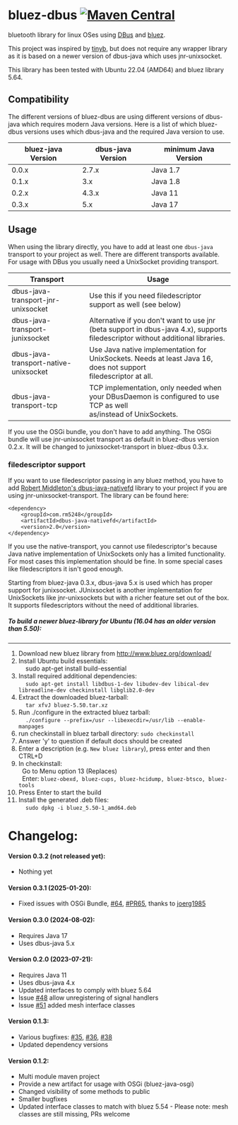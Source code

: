 # bluez-dbus [![Maven Central](https://maven-badges.herokuapp.com/maven-central/com.github.hypfvieh/bluez-dbus/badge.svg)](https://maven-badges.herokuapp.com/maven-central/com.github.hypfvieh/bluez-dbus)
bluetooth library for linux OSes using [DBus](https://dbus.freedesktop.org/) and [bluez](http://www.bluez.org/).

This project was inspired by [tinyb](https://github.com/intel-iot-devkit/tinyb),
but does not require any wrapper library as it is based on a newer version of dbus-java which uses jnr-unixsocket.

This library has been tested with Ubuntu 22.04 (AMD64) and bluez library 5.64.

## Compatibility
The different versions of bluez-dbus are using different versions of dbus-java which requires modern Java versions.
Here is a list of which bluez-dbus versions uses which dbus-java and the required Java version to use.

| bluez-java Version | dbus-java Version | minimum Java Version |
| ------------------ | ----------------- | -------------------- |
| 0.0.x              | 2.7.x             | Java 1.7             |
| 0.1.x              | 3.x               | Java 1.8             |
| 0.2.x              | 4.3.x             | Java 11              |
| 0.3.x              | 5.x               | Java 17              |

## Usage
When using the library directly, you have to add at least one `dbus-java` transport to your project as well.
There are different transports available. For usage with DBus you usually need a UnixSocket providing transport.

| Transport                             | Usage                                                                                      |
| ------------------------------------- | ------------------------------------------------------------------------------------------ | 
| dbus-java-transport-jnr-unixsocket    | Use this if you need filedescriptor support as well (see below)                            |
| dbus-java-transport-junixsocket       | Alternative if you don't want to use jnr (beta support in dbus-java 4.x), supports<br>filedescriptor without additional libraries. |
| dbus-java-transport-native-unixsocket | Use Java native implementation for UnixSockets. Needs at least Java 16, does not support<br>filedescriptor at all. |
| dbus-java-transport-tcp               | TCP implementation, only needed when your DBusDaemon is configured to use TCP as well<br>as/instead of UnixSockets. |

If you use the OSGi bundle, you don't have to add anything.
The OSGi bundle will use jnr-unixsocket transport as default in bluez-dbus version 0.2.x.
It will be changed to junixsocket-transport in bluez-dbus 0.3.x.

### filedescriptor support

If you want to use filedescriptor passing in any bluez method, you have to add [Robert Middleton's dbus-java-nativefd](https://github.com/rm5248/dbus-java-nativefd) library to your project if you are using jnr-unixsocket-transport.
The library can be found here:

```
<dependency>
    <groupId>com.rm5248</groupId>
    <artifactId>dbus-java-nativefd</artifactId>
    <version>2.0</version>
</dependency>
```

If you use the native-transport, you cannot use filedescriptor's because Java native implementation of UnixSockets only has a limited functionality.
For most cases this implementation should be fine. In some special cases like filedescriptors it isn't good enough.

Starting from bluez-java 0.3.x, dbus-java 5.x is used which has proper support for junixsocket. JUnixsocket is another implementation for UnixSockets like
jnr-unixsockets but with a richer feature set out of the box. It supports filedescriptors without the need of additional libraries.

##### To build a newer bluez-library for Ubuntu (16.04 has an older version than 5.50):
-------------
1. Download new bluez library from http://www.bluez.org/download/
2. Install Ubuntu build essentials:  
  &nbsp;&nbsp;&nbsp;&nbsp;sudo apt-get install build-essential
3. Install required additional dependencies:  
&nbsp;&nbsp;&nbsp;&nbsp;`sudo apt-get install libdbus-1-dev libudev-dev libical-dev libreadline-dev checkinstall libglib2.0-dev`
4. Extract the downloaded bluez-tarball:  
&nbsp;&nbsp;&nbsp;&nbsp;`tar xfvJ bluez-5.50.tar.xz`
5. Run ./configure in the extracted bluez tarball:  
   &nbsp;&nbsp;&nbsp;&nbsp;`./configure --prefix=/usr --libexecdir=/usr/lib --enable-manpages`
6. run checkinstall in bluez tarball directory: `sudo checkinstall`
7. Answer 'y' to question if default docs should be created
8. Enter a description (e.g. `New bluez library`), press enter and then CTRL+D
9. In checkinstall:  
    &nbsp;&nbsp;Go to Menu option 13 (Replaces)  
    &nbsp;&nbsp;Enter: `bluez-obexd, bluez-cups, bluez-hcidump, bluez-btsco, bluez-tools`
10. Press Enter to start the build
11. Install the generated .deb files:  
  &nbsp;&nbsp;&nbsp;&nbsp;`sudo dpkg -i bluez_5.50-1_amd64.deb`

# Changelog:

#### Version 0.3.2 (not released yet):
- Nothing yet

#### Version 0.3.1 (2025-01-20):
- Fixed issues with OSGi Bundle, [#64](https://github.com/hypfvieh/bluez-dbus/issues/64), [#PR65](https://github.com/hypfvieh/bluez-dbus/pull/65), thanks to [joerg1985](https://github.com/joerg1985)

#### Version 0.3.0 (2024-08-02):
- Requires Java 17
- Uses dbus-java 5.x

#### Version 0.2.0 (2023-07-21):
- Requires Java 11
- Uses dbus-java 4.x
- Updated interfaces to comply with bluez 5.64
- Issue [#48](https://github.com/hypfvieh/bluez-dbus/issues/48) allow unregistering of signal handlers
- Issue [#51](https://github.com/hypfvieh/bluez-dbus/issues/51) added mesh interface classes 

#### Version 0.1.3:
- Various bugfixes: [#35](https://github.com/hypfvieh/bluez-dbus/issues/35), [#36](https://github.com/hypfvieh/bluez-dbus/issues/36), [#38](https://github.com/hypfvieh/bluez-dbus/issues/38)
- Updated dependency versions

#### Version 0.1.2:
- Multi module maven project
- Provide a new artifact for usage with OSGi (bluez-java-osgi)
- Changed visibility of some methods to public
- Smaller bugfixes
- Updated interface classes to match with bluez 5.54 - Please note: mesh classes are still missing, PRs welcome
